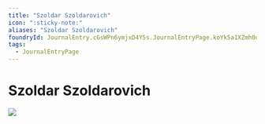 ```yaml
---
title: "Szoldar Szoldarovich"
icon: ":sticky-note:"
aliases: "Szoldar Szoldarovich"
foundryId: JournalEntry.cGsWPn6ymjxD4Y5s.JournalEntryPage.koYk5a1XZmh0ul7m
tags:
  - JournalEntryPage
---
```


# Szoldar Szoldarovich
![](tokenizer\cos_tokens\szoldar_szoldarovich.webp)